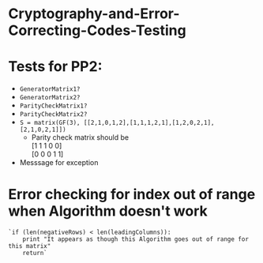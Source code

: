 # Cryptography-and-Error-Correcting-Codes-Testing    
# Tests for PP2:
- `GeneratorMatrix1?`  
- `GeneratorMatrix2?`  
- `ParityCheckMatrix1?`
- `ParityCheckMatrix2?`
- `S = matrix(GF(3), [[2,1,0,1,2],[1,1,1,2,1],[1,2,0,2,1],[2,1,0,2,1]])`  
  - Parity check matrix should be  	
[1 1 1 0 0]  
[0 0 0 1 1]
- Messsage for exception  
# Error checking for index out of range when Algorithm doesn't work  

    `if (len(negativeRows) < len(leadingColumns)):  
        print "It appears as though this Algorithm goes out of range for this matrix"
        return`
